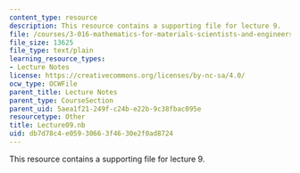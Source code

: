 ```yaml
---
content_type: resource
description: This resource contains a supporting file for lecture 9.
file: /courses/3-016-mathematics-for-materials-scientists-and-engineers-fall-2005/db7d78c4e05930663f4630e2f0ad8724_Lecture09.nb
file_size: 13625
file_type: text/plain
learning_resource_types:
- Lecture Notes
license: https://creativecommons.org/licenses/by-nc-sa/4.0/
ocw_type: OCWFile
parent_title: Lecture Notes
parent_type: CourseSection
parent_uid: 5aea1f21-249f-c24b-e22b-9c38fbac095e
resourcetype: Other
title: Lecture09.nb
uid: db7d78c4-e059-3066-3f46-30e2f0ad8724
---
```

This resource contains a supporting file for lecture 9.